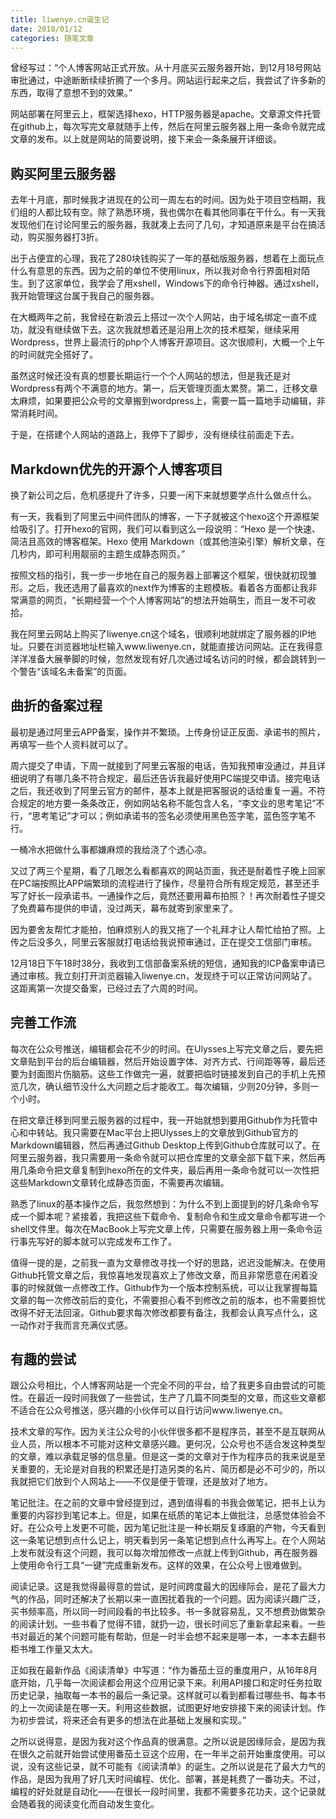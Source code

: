 ```yaml
---
title: liwenye.cn诞生记
date: 2018/01/12
categories: 随笔文章
---
```

曾经写过：“个人博客网站正式开放。从十月底买云服务器开始，到12月18号网站审批通过，中途断断续续折腾了一个多月。网站运行起来之后，我尝试了许多新的东西，取得了意想不到的效果。”

网站部署在阿里云上，框架选择hexo，HTTP服务器是apache。文章源文件托管在github上，每次写完文章就随手上传，然后在阿里云服务器上用一条命令就完成文章的发布。以上就是网站的简要说明，接下来会一条条展开详细谈。

<!-- more -->

## 购买阿里云服务器
去年十月底，那时候我才进现在的公司一周左右的时间。因为处于项目空档期，我们组的人都比较有空。除了熟悉环境，我也偶尔在看其他同事在干什么。有一天我发现他们在讨论阿里云的服务器，我就凑上去问了几句，才知道原来是平台在搞活动，购买服务器打3折。

出于占便宜的心理，我花了280块钱购买了一年的基础版服务器，想着在上面玩点什么有意思的东西。因为之前的单位不使用linux，所以我对命令行界面相对陌生。到了这家单位，我学会了用xshell，Windows下的命令行神器。通过xshell，我开始管理这台属于我自己的服务器。

在大概两年之前，我曾经在新浪云上搭过一次个人网站，由于域名绑定一直不成功，就没有继续做下去。这次我就想着还是沿用上次的技术框架，继续采用Wordpress，世界上最流行的php个人博客开源项目。这次很顺利，大概一个上午的时间就完全搭好了。

虽然这时候还没有真的想要长期运行一个个人网站的想法，但是我还是对Wordpress有两个不满意的地方。第一，后天管理页面太累赘。第二，迁移文章太麻烦，如果要把公众号的文章搬到wordpress上，需要一篇一篇地手动编辑，非常消耗时间。

于是，在搭建个人网站的道路上，我停下了脚步，没有继续往前面走下去。

## Markdown优先的开源个人博客项目
换了新公司之后，危机感提升了许多，只要一闲下来就想要学点什么做点什么。

有一天，我看到了阿里云中间件团队的博客，一下子就被这个hexo这个开源框架给吸引了。打开hexo的官网，我们可以看到这么一段说明：“Hexo 是一个快速、简洁且高效的博客框架。Hexo 使用 Markdown（或其他渲染引擎）解析文章，在几秒内，即可利用靓丽的主题生成静态网页。”

按照文档的指引，我一步一步地在自己的服务器上部署这个框架，很快就初现雏形。之后，我还选用了最喜欢的next作为博客的主题模板。看着各方面都让我非常满意的网页，“长期经营一个个人博客网站”的想法开始萌生，而且一发不可收拾。

我在阿里云网站上购买了liwenye.cn这个域名，很顺利地就绑定了服务器的IP地址。只要在浏览器地址栏输入www.liwenye.cn，就能直接访问网站。正在我得意洋洋准备大展拳脚的时候，忽然发现有好几次通过域名访问的时候，都会跳转到一个警告“该域名未备案”的页面。

## 曲折的备案过程
最初是通过阿里云APP备案，操作并不繁琐。上传身份证正反面、承诺书的照片，再填写一些个人资料就可以了。

周六提交了申请，下周一就接到了阿里云客服的电话，告知我预审没通过，并且详细说明了有哪几条不符合规定，最后还告诉我最好使用PC端提交申请。接完电话之后，我还收到了阿里云官方的邮件，基本上就是把客服说的话给重复一遍。不符合规定的地方要一条条改正，例如网站名称不能包含人名，“李文业的思考笔记”不行，“思考笔记”才可以；例如承诺书的签名必须使用黑色签字笔，蓝色签字笔不行。

一桶冷水把做什么事都嫌麻烦的我给浇了个透心凉。

又过了两三个星期，看了几眼怎么看都喜欢的网站页面，我还是耐着性子晚上回家在PC端按照比APP端繁琐的流程进行了操作，尽量符合所有规定规范，甚至还手写了好长一段承诺书。一通操作之后，竟然还要用幕布拍照？！再次耐着性子提交了免费幕布提供的申请，没过两天，幕布就寄到家里来了。

因为要舍友帮忙才能拍，怕麻烦别人的我又拖了一个礼拜才让人帮忙给拍了照。上传之后没多久，阿里云客服就打电话给我说预审通过，正在提交工信部门审核。

12月18日下午18时38分，我收到工信部备案系统的短信，通知我的ICP备案申请已通过审核。我立刻打开浏览器输入liwenye.cn，发现终于可以正常访问网站了。这距离第一次提交备案，已经过去了六周的时间。

## 完善工作流
每次在公众号推送，编辑都会花不少的时间。在Ulysses上写完文章之后，要先把文章贴到平台的后台编辑器，然后开始设置字体、对齐方式、行间距等等，最后还要为封面图片伤脑筋。这些工作做完一遍，就要把临时链接发到自己的手机上先预览几次，确认细节没什么大问题之后才能收工。每次编辑，少则20分钟，多则一个小时。

在把文章迁移到阿里云服务器的过程中，我一开始就想到要用Github作为托管中心和中转站。我只需要在Mac平台上把Ulysses上的文章放到Github官方的Markdown编辑器，然后再通过Github Desktop上传到Github仓库就可以了。在阿里云服务器，我只需要用一条命令就可以把仓库里的文章全部下载下来，然后再用几条命令把文章复制到hexo所在的文件夹，最后再用一条命令就可以一次性把这些Markdown文章转化成静态页面，不需要再次编辑。

熟悉了linux的基本操作之后，我忽然想到：为什么不到上面提到的好几条命令写成一个脚本呢？紧接着，我把这些下载命令、复制命令和生成文章命令都写进一个shell文件里。每次在MacBook上写完文章上传，只需要在服务器上用一条命令运行事先写好的脚本就可以完成发布工作了。

值得一提的是，之前我一直为文章修改寻找一个好的思路，迟迟没能解决。在使用Github托管文章之后，我惊喜地发现喜欢上了修改文章，而且非常愿意在闲着没事的时候就做一点修改工作。Github作为一个版本控制系统，可以让我掌握每篇文章的每一次修改前后的变化，不需要担心看不到修改之前的版本，也不需要担忧改得不好无法回滚。Github要求每次修改都要有备注，我都会认真写点什么，这一动作对于我而言充满仪式感。

## 有趣的尝试
跟公众号相比，个人博客网站是一个完全不同的平台，给了我更多自由尝试的可能性。在最近一段时间我做了一些尝试，生产了几篇不同类型的文章，而这些文章都不适合在公众号推送，感兴趣的小伙伴可以自行访问www.liwenye.cn。

技术文章的写作。因为关注公众号的小伙伴很多都不是程序员，甚至不是互联网从业人员，所以根本不可能对这种文章感兴趣。更何况，公众号也不适合发这种类型的文章，难以承载足够的信息量。但是这一类的文章对于作为程序员的我来说是至关重要的，无论是对自我的积累还是打造另类的名片、简历都是必不可少的，所以我就把它们放到个人网站上——不仅是便于管理，还是放对了地方。

笔记批注。在之前的文章中曾经提到过，遇到值得看的书我会做笔记，把书上认为重要的内容抄到笔记本上。但是，如果在纸质的笔记本上做批注，总感觉体验会不好。在公众号上发更不可能，因为笔记批注是一种长期反复琢磨的产物，今天看到这一条笔记想到点什么记上，明天看到另一条笔记想到点什么再写上。在个人网站上发布就没有这个问题，我可以每次增加修改一点就上传到Github，再在服务器上使用命令行工具“一键”完成重新发布。这样的效果，在公众号上很难做到。

阅读记录。这是我觉得最得意的尝试，是时间跨度最大的因缘际会，是花了最大力气的作品，同时还解决了长期以来一直困扰着我的一个问题。因为阅读兴趣广泛，买书频率高，所以同一时间段看的书比较多。书一多就容易乱，又不想费劲做繁杂的阅读计划。一些书看了觉得不错，就扔一边，很长时间忘了重新拿起来看。一些书对最近的某个问题可能有帮助，但是一时半会想不起来是哪一本，一本本去翻书柜书堆工作量又太大。

正如我在最新作品《阅读清单》中写道：“作为番茄土豆的重度用户，从16年8月底开始，几乎每一次阅读都会用这个应用记录下来。利用API接口和定时任务拉取历史记录，抽取每一本书的最后一条记录。这样就可以看到都看过哪些书、每本书的上一次阅读是在哪一天。利用这些数据，试图更好地安排接下来的阅读计划。作为初步尝试，将来还会有更多的想法在此基础上发展和实现。”

之所以说得意，是因为我对这个作品真的很满意。之所以说是因缘际会，是因为我在很久之前就开始尝试使用番茄土豆这个应用，在一年半之前开始重度使用。可以说，没有这些记录，就不可能有《阅读清单》的诞生。之所以说是花了最大力气的作品，是因为我用了好几天时间编程、优化、部署，甚是耗费了一番功夫。不过，编程的好处就是自动化——在很长一段时间里，我都不需要多花功夫，这个记录就会随着我的阅读变化而自动发生变化。
